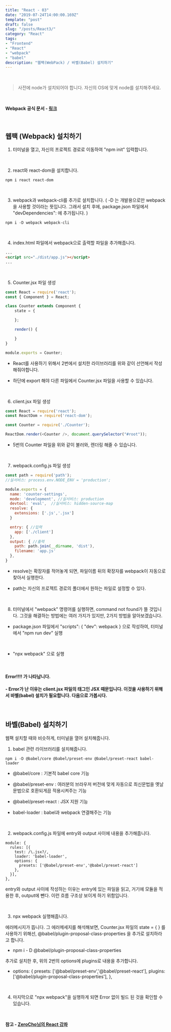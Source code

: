 ```yaml
---
title: "React - 03"
date: "2019-07-24T14:00:00.169Z"
template: "post"
draft: false
slug: "/posts/React3/"
category: "React"
tags:
- "Frontend"
- "React"
- "webpack"
- "babel"
description: "웹팩(WebPack) / 바벨(Babel) 설치하기"
---
```


<br>

> 사전에 node가 설치되어야 합니다.
자신의 OS에 맞게 node를 설치해주세요.

<br>

**Webpack 공식 문서 - [링크](https://webpack.js.org/concepts/)**

<br>

## 웹팩 (Webpack) 설치하기

1. 터미널을 열고, 자신의 프로젝트 경로로 이동하여 "npm init" 입력합니다.

<br>

2. react와 react-dom을 설치합니다.

```
npm i react react-dom
```

<br>

3. webpack과 webpack-cli를 추가로 설치합니다.
( -D 는 개발용으로만 webpack을 사용할 것이라는 뜻입니다. 그래서 설치 후에, package.json 파일에서 "devDependencies": 에 추가됩니다. )

```
npm i -D webpack webpack-cli
```

<br>

4. index.html 파일에서 webpack으로 출력할 파일을 추가해줍니다.

``` HTML
...
<script src="./dist/app.js"></script>
...
```

<br>

5. Counter.jsx 파일 생성

``` JavaScript
const React = require('react');
const { Component } = React;

class Counter extends Component {
    state = {

    };

    render() {

    }
}

module.exports = Counter;
```

- React를 사용하기 위해서 2번에서 설치한 라이브러리를 위와 같이 선언해서 작성해줘야합니다.

- 하단에 export 해야 다른 파일에서 Counter.jsx 파일을 사용할 수 있습니다.

<br>

6. client.jsx 파일 생성

``` JavaScript
const React = require('react');
const ReactDom = require('react-dom');

const Counter = require('./Counter');

ReactDom.render(<Counter />, document.querySelector("#root"));
```

- 5번의 Counter 파일을 위와 같이 불러와, 렌더링 해줄 수 있습니다.

<br>

7. webpack.config.js 파일 생성

``` JavaScript
const path = require('path');
//실서비스: process.env.NODE_ENV = 'production';

module.exports = {
  name: 'counter-settings',
  mode: 'development', //실서비스: production
  devtool: 'eval',  //실서비스: hidden-source-map
  resolve: {
    extensions: ['.js','.jsx']
  }

  entry: { //입력
    app: ['./client']
  },
  output: { //출력
    path: path.join(__dirname, 'dist'),
    filename: 'app.js'
  },
}
```

- resolve는 확장자를 적어놓게 되면, 파일이름 뒤의 확장자를 webpack이 자동으로 찾아서 실행한다.

- path는 자신의 프로젝트 경로의 폴더에서 원하는 파일로 설정할 수 있다.

<br>

8. 터미널에서 "webpack" 명령어를 실행하면, command not found가 뜰 것입니다. 그것을 해결하는 방법에는 여러 가지가 있지만, 2가지 방법을 알아보겠습니다.

- package.json 파일에서 "scripts": { "dev": webpack } 으로 작성하여, 터미널에서 "npm run dev" 실행

<br>

- "npx webpack" 으로 실행

<br>

#### Error!!!! 가 나타납니다.
#### - Error가 난 이유는 client.jsx 파일의 <Counter /> 태그인 JSX 때문입니다. 이것을 사용하기 위해서 바벨(babel) 설치가 필요합니다. 다음으로 가봅시다.

<br>

## 바벨(Babel) 설치하기

웹팩 설치할 때와 비슷하게, 터미널을 열어 설치해줍니다.

1. babel 관련 라이브러리를 설치해줍니다.

```
npm i -D @babel/core @babel/preset-env @babel/preset-react babel-loader
```

- @babel/core : 기본적 babel core 기능

- @babel/preset-env : 여러분의 브라우저 버전에 맞게 자동으로 최신문법을 옛날문법으로 호환되게끔 적용시켜주는 기능

- @babel/preset-react : JSX 지원 기능

- babel-loader : babel과 webpack 연결해주는 기능

<br>

2. webpack.config.js 파일에 entry와 output 사이에 내용을 추가해줍니다.

```
module: {
  rules: [{
    test: /\.jsx?/,
    loader: 'babel-loader',
    options: {
      presets: ['@babel/preset-env','@babel/preset-react']
    },
  }],
},
```

entry와 output 사이에 작성하는 이유는 entry에 있는 파일을 읽고, 거기에 모듈을 적용한 후, output에 뺀다. 이런 흐름 구조상 보이게 하기 위함입니다.

<br>

3. npx webpack 실행해줍니다.

에러메시지가 뜹니다. 그 에러메세지를 해석해보면, Counter.jsx 파일의 state = { } 를 사용하기 위해선, @babel/plugin-proposal-class-properties 을 추가로 설치하라고 합니다.

- npm i - D @babel/plugin-proposal-class-properties

추가로 설치한 후, 위의 2번의 options에 plugins로 내용을 추가합니다.

- options: {
  presets: ['@babel/preset-env','@babel/preset-react'],
  plugins: ['@babel/plugin-proposal-class-properties'],
},

<br>

4. 마지막으로 "npx webpack"을 실행하게 되면 Error 없이 빌드 된 것을 확인할 수 있습니다.

<br>

**참고 - [ZeroCho님의 React 강좌](https://www.youtube.com/watch?v=V3QsSrldHqI&list=PLcqDmjxt30RtqbStQqk-eYMK8N-1SYIFn)**
